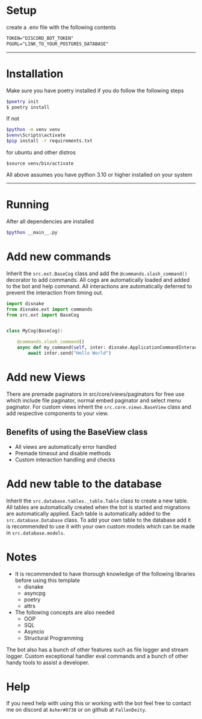 # Setup

create a .env file with the following contents

```txt
TOKEN="DISCORD_BOT_TOKEN"
PGURL="LINK_TO_YOUR_POSTGRES_DATABASE"
```

---

# Installation

Make sure you have poetry installed if you do follow the following steps

```bash
$poetry init
$ poetry install
```

If not

```bash
$python -m venv venv
$venv\Scripts\activate
$pip install -r requirements.txt
```
for ubuntu and other distros

```
$source venv/bin/activate
```

All above assumes you have python 3.10 or higher installed on your system

---

# Running

After all dependencies are installed

```bash
$python __main__.py
```

# Add new commands

Inherit the `src.ext.BaseCog` class and add the `@commands.slash_command()` decorator to add commands.
All cogs are automatically loaded and added to the bot and help command.
All interactions are automatically deferred to prevent the interaction from timing out.


```python
import disnake
from disnake.ext import commands
from src.ext import BaseCog


class MyCog(BaseCog):

    @commands.slash_command()
    async def my_command(self, inter: disnake.ApplicationCommandInteraction) -> None:
        await inter.send("Hello World")

```

# Add new Views

There are premade paginators in src/core/views/paginators for free use which include file paginator, normal embed paginator and select menu paginator.
For custom views inherit the `src.core.views.BaseView` class and add respective components to your view.

## Benefits of using the BaseView class

- All views are automatically error handled
- Premade timeout and disable methods
- Custom interaction handling and checks


# Add new table to the database

Inherit the `src.database.tables._table.Table` class to create a new table.
All tables are automatically created when the bot is started and migrations are automatically applied.
Each table is automatically added to the `src.database.Database` class.
To add your own table to the database add it is recommended to use it with your own custom models which can be made in `src.database.models`.


# Notes

- It is recommended to have thorough knowledge of the following libraries before using this template
    - disnake
    - asyncpg
    - poetry
    - attrs
- The following concepts are also needed
    - OOP
    - SQL
    - Asyncio
    - Structural Programming

The bot also has a bunch of other features such as file logger and stream logger. Custom exceptional handler eval commands and a bunch of other handy tools to assist a developer.

# Help

If you need help with using this or working with the bot feel free to contact me on discord at `Asher#0738` or on github at `FallenDeity`.
